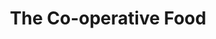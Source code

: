 ---
title: "The Co-operative Food"
url: /bristol/the-co-operative-food-wells-road/
shop: convenience
---